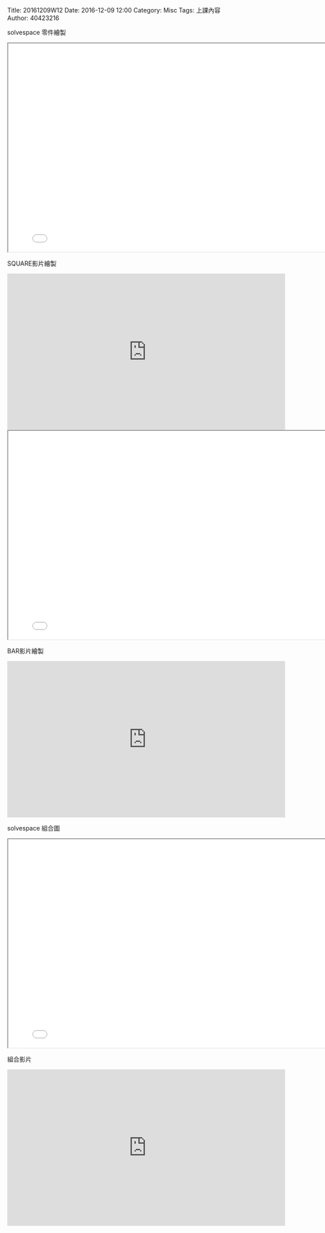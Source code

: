 Title: 20161209W12
Date: 2016-12-09 12:00
Category: Misc
Tags: 上課內容
Author: 40423216

solvespace 零件繪製
<iframe src="../data/solvespace/cube.html" width="800" height="480"></iframe>

SQUARE影片繪製
<iframe src="https://player.vimeo.com/video/199120620" width="640" height="360" frameborder="0" webkitallowfullscreen mozallowfullscreen allowfullscreen></iframe>

<iframe src="../data/solvespace/strut.html" width="800" height="480"></iframe>

BAR影片繪製
<iframe src="https://player.vimeo.com/video/199120736" width="640" height="360" frameborder="0" webkitallowfullscreen mozallowfullscreen allowfullscreen></iframe>

solvespace 組合圖
<iframe src="../data/solvespace/combination.html" width="800" height="480"></iframe>

組合影片
<iframe src="https://player.vimeo.com/video/199120818" width="640" height="360" frameborder="0" webkitallowfullscreen mozallowfullscreen allowfullscreen></iframe>
